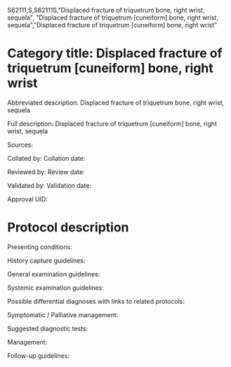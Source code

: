 S62111,S,S62111S,"Displaced fracture of triquetrum bone, right wrist, sequela", "Displaced fracture of triquetrum [cuneiform] bone, right wrist, sequela","Displaced fracture of triquetrum [cuneiform] bone, right wrist"
# Category title: Displaced fracture of triquetrum [cuneiform] bone, right wrist

Abbreviated description: Displaced fracture of triquetrum bone, right wrist, sequela

Full description: Displaced fracture of triquetrum [cuneiform] bone, right wrist, sequela

Sources:

Collated by:
Collation date:

Reviewed by:
Review date:

Validated by:
Validation date:

Approval UID:

# Protocol description

Presenting conditions:

History capture guidelines:

General examination guidelines:

Systemic examination guidelines:

Possible differential diagnoses with links to related protocols:

Symptomatic / Palliative management:

Suggested diagnostic tests:

Management:

Follow-up guidelines:
